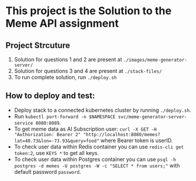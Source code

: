 # This project is the Solution to the Meme API assignment

## Project Strcuture
1. Solution for questions 1 and 2 are present at `./images/meme-generator-server/`
2. Solution for questions 3 and 4 are present at `./stack-files/`
3. To run complete solution, run `./deploy.sh`

## How to deploy and test:
- Deploy stack to a connected kubernetes cluster by running `./deploy.sh`.
- Run `kubectl port-forward -n $NAMESPACE svc/meme-generator-server-service 8080:8089`.
- To get meme data as AI Subscription user: `curl -X GET -H "Authorization: Bearer 2" "http://localhost:8080/memes?lat=40.73&lon=-73.93&query=food"` where Bearer token is userID.
- To check user data within Redis container you can use `redis-cli get token:2`, use `KEYS *` to get all keys.
- To check user data within Postgres container you can use `psql -h postgres -d memes -U postgres -W -c "SELECT * from users;"` with default password `password`.
